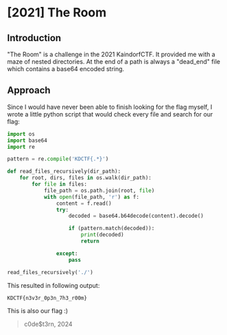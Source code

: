# \[2021] The Room

## Introduction

"The Room" is a challenge in the 2021 KaindorfCTF. It provided me with a maze of nested directories. At the end of a path is always a "dead\_end" file which contains a base64 encoded string.

## Approach

Since I would have never been able to finish looking for the flag myself, I wrote a little python script that would check every file and search for our flag:

```python
import os
import base64
import re

pattern = re.compile('KDCTF{.*}')

def read_files_recursively(dir_path):
    for root, dirs, files in os.walk(dir_path):
        for file in files:
            file_path = os.path.join(root, file)
            with open(file_path, 'r') as f:
                content = f.read()
                try:
                    decoded = base64.b64decode(content).decode()

                    if (pattern.match(decoded)):
                        print(decoded)
                        return

                except:
                    pass

read_files_recursively('./')
```

This resulted in following output:

```
KDCTF{n3v3r_0p3n_7h3_r00m}
```

This is also our flag :)

> c0de$t3rn, 2024
